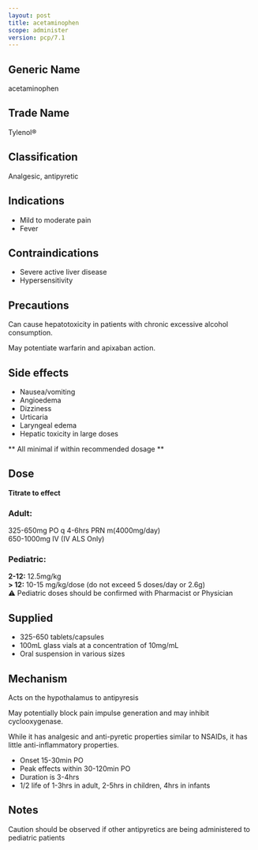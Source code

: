 ```yaml
---
layout: post
title: acetaminophen
scope: administer
version: pcp/7.1
---
```


## Generic Name

acetaminophen

## Trade Name

Tylenol®

## Classification

Analgesic, antipyretic

## Indications

- Mild to moderate pain
- Fever

## Contraindications

- Severe active liver disease
- Hypersensitivity

## Precautions

Can cause hepatotoxicity in patients with chronic excessive alcohol consumption.

May potentiate warfarin and apixaban action.

## Side effects

- Nausea/vomiting
- Angioedema
- Dizziness
- Urticaria
- Laryngeal edema
- Hepatic toxicity in large doses

** All minimal if within recommended dosage **

## Dose

**Titrate to effect**

### Adult:  
325-650mg PO q 4-6hrs PRN m(4000mg/day)  
650-1000mg IV (IV ALS Only)

### Pediatric:
**2-12:** 12.5mg/kg   
**> 12:** 10-15 mg/kg/dose (do not exceed 5 doses/day or 2.6g)    
⚠️ Pediatric doses should be confirmed with Pharmacist or Physician

## Supplied

- 325-650 tablets/capsules
- 100mL glass vials at a concentration of 10mg/mL
- Oral suspension in various sizes

## Mechanism

Acts on the hypothalamus to antipyresis

May potentially block pain impulse generation and may inhibit cyclooxygenase.

While it has analgesic and anti-pyretic properties similar to NSAIDs, it has little anti-inflammatory properties.

- Onset 15-30min PO
- Peak effects within 30-120min PO
- Duration is 3-4hrs
- 1/2 life of 1-3hrs in adult, 2-5hrs in children, 4hrs in infants

## Notes

Caution should be observed if other antipyretics are being administered to pediatric patients
